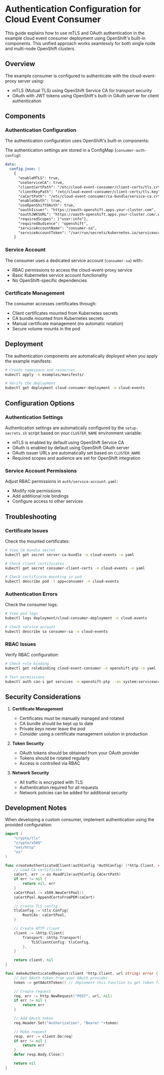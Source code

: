 # Authentication Configuration for Cloud Event Consumer

This guide explains how to use mTLS and OAuth authentication in the example cloud event consumer deployment using OpenShift's built-in components. This unified approach works seamlessly for both single node and multi-node OpenShift clusters.

## Overview

The example consumer is configured to authenticate with the cloud-event-proxy server using:
- mTLS (Mutual TLS) using OpenShift Service CA for transport security
- OAuth with JWT tokens using OpenShift's built-in OAuth server for client authentication

## Components

### Authentication Configuration

The authentication configuration uses OpenShift's built-in components:

The authentication settings are stored in a ConfigMap (`consumer-auth-config`):
```yaml
data:
  config.json: |
    {
      "enableMTLS": true,
      "useServiceCA": true,
      "clientCertPath": "/etc/cloud-event-consumer/client-certs/tls.crt",
      "clientKeyPath": "/etc/cloud-event-consumer/client-certs/tls.key",
      "caCertPath": "/etc/cloud-event-consumer/ca-bundle/service-ca.crt",
      "enableOAuth": true,
      "useOpenShiftOAuth": true,
      "oauthIssuer": "https://oauth-openshift.apps.your-cluster.com",
      "oauthJWKSURL": "https://oauth-openshift.apps.your-cluster.com/.well-known/jwks.json",
      "requiredScopes": ["user:info"],
      "requiredAudience": "openshift",
      "serviceAccountName": "consumer-sa",
      "serviceAccountToken": "/var/run/secrets/kubernetes.io/serviceaccount/token"
    }
```

### Service Account

The consumer uses a dedicated service account (`consumer-sa`) with:
- RBAC permissions to access the cloud-event-proxy service
- Basic Kubernetes service account functionality
- No OpenShift-specific dependencies

### Certificate Management

The consumer accesses certificates through:
- Client certificates mounted from Kubernetes secrets
- CA bundle mounted from Kubernetes secrets
- Manual certificate management (no automatic rotation)
- Secure volume mounts in the pod

## Deployment

The authentication components are automatically deployed when you apply the example manifests:

```bash
# Create namespace and resources
kubectl apply -k examples/manifests/

# Verify the deployment
kubectl get deployment cloud-consumer-deployment -n cloud-events
```

## Configuration Options

### Authentication Settings

Authentication settings are automatically configured by the `setup-secrets.sh` script based on your `CLUSTER_NAME` environment variable:
- mTLS is enabled by default using OpenShift Service CA
- OAuth is enabled by default using OpenShift OAuth server
- OAuth issuer URLs are automatically set based on `CLUSTER_NAME`
- Required scopes and audience are set for OpenShift integration

### Service Account Permissions

Adjust RBAC permissions in `auth/service-account.yaml`:
- Modify role permissions
- Add additional role bindings
- Configure access to other services

## Troubleshooting

### Certificate Issues

Check the mounted certificates:
```bash
# View CA bundle secret
kubectl get secret server-ca-bundle -n cloud-events -o yaml

# Check client certificates
kubectl get secret consumer-client-certs -n cloud-events -o yaml

# Check certificate mounting in pod
kubectl describe pod -l app=consumer -n cloud-events
```

### Authentication Errors

Check the consumer logs:
```bash
# View pod logs
kubectl logs deployment/cloud-consumer-deployment -n cloud-events

# Check service account
kubectl describe sa consumer-sa -n cloud-events
```

### RBAC Issues

Verify RBAC configuration:
```bash
# Check role binding
kubectl get rolebinding cloud-event-consumer -n openshift-ptp -o yaml

# Test permissions
kubectl auth can-i get services -n openshift-ptp --as system:serviceaccount:cloud-events:consumer-sa
```

## Security Considerations

1. **Certificate Management**
   - Certificates must be manually managed and rotated
   - CA bundle should be kept up to date
   - Private keys never leave the pod
   - Consider using a certificate management solution in production

2. **Token Security**
   - OAuth tokens should be obtained from your OAuth provider
   - Tokens should be rotated regularly
   - Access is controlled via RBAC

3. **Network Security**
   - All traffic is encrypted with TLS
   - Authentication required for all requests
   - Network policies can be added for additional security

## Development Notes

When developing a custom consumer, implement authentication using the provided configuration:

```go
import (
    "crypto/tls"
    "crypto/x509"
    "net/http"
    "os"
)

func createAuthenticatedClient(authConfig *AuthConfig) (*http.Client, error) {
    // Load CA certificate
    caCert, err := os.ReadFile(authConfig.CACertPath)
    if err != nil {
        return nil, err
    }
    caCertPool := x509.NewCertPool()
    caCertPool.AppendCertsFromPEM(caCert)

    // Create TLS config
    tlsConfig := &tls.Config{
        RootCAs: caCertPool,
    }

    // Create HTTP client
    client := &http.Client{
        Transport: &http.Transport{
            TLSClientConfig: tlsConfig,
        },
    }

    return client, nil
}

func makeAuthenticatedRequest(client *http.Client, url string) error {
    // Get OAuth token from your OAuth provider
    token := getOAuthToken() // Implement this function to get token from your OAuth provider

    // Create request
    req, err := http.NewRequest("POST", url, nil)
    if err != nil {
        return err
    }

    // Add OAuth token
    req.Header.Set("Authorization", "Bearer "+token)

    // Make request
    resp, err := client.Do(req)
    if err != nil {
        return err
    }
    defer resp.Body.Close()

    return nil
}
```
